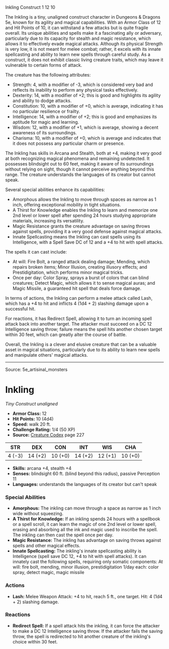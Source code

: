 <MonsterName/>Inkling</MonsterName>
<CreatureType/>Construct</CreatureType>
<CR/>1</CR>
<AC/>12</AC>
<HP/>10</HP>
<summary>The Inkling is a tiny, unaligned construct character in Dungeons & Dragons 5e, known for its agility and magical capabilities. With an Armor Class of 12 and Hit Points of 10, it can withstand a few attacks but is quite fragile overall. Its unique abilities and spells make it a fascinating ally or adversary, particularly due to its capacity for stealth and magic resistance, which allows it to effectively evade magical attacks. Although its physical Strength is very low, it is not meant for melee combat; rather, it excels with its innate spellcasting and ability to learn new spells through careful study. As a construct, it does not exhibit classic living creature traits, which may leave it vulnerable to certain forms of attack. </summary>

<detail>

The creature has the following attributes: 
- Strength: 4, with a modifier of -3, which is considered very bad and reflects its inability to perform any physical tasks effectively.
- Dexterity: 14, with a modifier of +2; this is good and highlights its agility and ability to dodge attacks.
- Constitution: 10, with a modifier of +0, which is average, indicating it has no particular resilience or frailty.
- Intelligence: 14, with a modifier of +2; this is good and emphasizes its aptitude for magic and learning.
- Wisdom: 12, with a modifier of +1, which is average, showing a decent awareness of its surroundings.
- Charisma: 10, with a modifier of +0, which is average and indicates that it does not possess any particular charm or presence.

The Inkling has skills in Arcana and Stealth, both at +4, making it very good at both recognizing magical phenomena and remaining undetected. It possesses blindsight out to 60 feet, making it aware of its surroundings without relying on sight, though it cannot perceive anything beyond this range. The creature understands the languages of its creator but cannot speak.

Several special abilities enhance its capabilities:
- Amorphous allows the Inkling to move through spaces as narrow as 1 inch, offering exceptional mobility in tight situations.
- A Thirst for Knowledge enables the Inkling to learn and memorize one 2nd level or lower spell after spending 24 hours studying appropriate materials, increasing its versatility.
- Magic Resistance grants the creature advantage on saving throws against spells, providing it a very good defense against magical attacks.
- Innate Spellcasting means the Inkling can cast spells using its Intelligence, with a Spell Save DC of 12 and a +4 to hit with spell attacks. 

The spells it can cast include:
- At will: Fire Bolt, a ranged attack dealing damage; Mending, which repairs broken items; Minor Illusion, creating illusory effects; and Prestidigitation, which performs minor magical tricks.
- Once per day: Color Spray, sprays a burst of colors that can blind creatures; Detect Magic, which allows it to sense magical auras; and Magic Missile, a guaranteed hit spell that deals force damage.

In terms of actions, the Inkling can perform a melee attack called Lash, which has a +4 to hit and inflicts 4 (1d4 + 2) slashing damage upon a successful hit.

For reactions, it has Redirect Spell, allowing it to turn an incoming spell attack back into another target. The attacker must succeed on a DC 12 Intelligence saving throw; failure means the spell hits another chosen target within 30 feet, which can greatly alter the course of battle.

Overall, the Inkling is a clever and elusive creature that can be a valuable asset in magical situations, particularly due to its ability to learn new spells and manipulate others' magical attacks.</detail>



---

Source: 5e_artisinal_monsters

# Inkling

*Tiny* *Construct* *unaligned*

- **Armor Class:** 12
- **Hit Points:** 10 (4d4)
- **Speed:** walk 20 ft.
- **Challenge Rating:** 1/4 (50 XP)
- **Source:** [Creature Codex](https://koboldpress.com/kpstore/product/creature-codex-for-5th-edition-dnd) page 227

| STR | DEX | CON | INT | WIS | CHA |
| --- | --- | --- | --- | --- | --- |
| 4 (-3) | 14 (+2) | 10 (+0) | 14 (+2) | 12 (+1) | 10 (+0) |

- **Skills:** arcana +4, stealth +4
- **Senses:** blindsight 60 ft. (blind beyond this radius), passive Perception 11
- **Languages:** understands the languages of its creator but can't speak

### Special Abilities

- **Amorphous:** The inkling can move through a space as narrow as 1 inch wide without squeezing.
- **A Thirst for Knowledge:** If an inkling spends 24 hours with a spellbook or a spell scroll, it can learn the magic of one 2nd level or lower spell, erasing and absorbing all the ink and magic used to inscribe the spell. The inkling can then cast the spell once per day.
- **Magic Resistance:** The inkling has advantage on saving throws against spells and other magical effects.
- **Innate Spellcasting:** The inkling's innate spellcasting ability is Intelligence (spell save DC 12, +4 to hit with spell attacks). It can innately cast the following spells, requiring only somatic components:
At will: fire bolt, mending, minor illusion, prestidigitation
1/day each: color spray, detect magic, magic missile

### Actions

- **Lash:** Melee Weapon Attack: +4 to hit, reach 5 ft., one target. Hit: 4 (1d4 + 2) slashing damage.

### Reactions

- **Redirect Spell:** If a spell attack hits the inkling, it can force the attacker to make a DC 12 Intelligence saving throw. If the attacker fails the saving throw, the spell is redirected to hit another creature of the inkling's choice within 30 feet.




